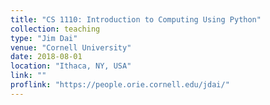 ```yaml
---
title: "CS 1110: Introduction to Computing Using Python"
collection: teaching
type: "Jim Dai"
venue: "Cornell University"
date: 2018-08-01
location: "Ithaca, NY, USA"
link: ""
proflink: "https://people.orie.cornell.edu/jdai/"
---
```

